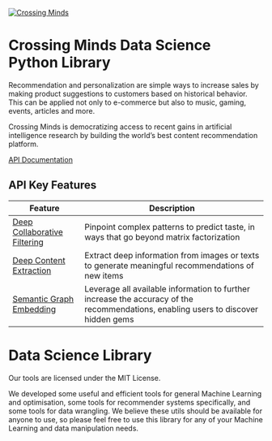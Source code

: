 [![Crossing Minds](https://static.crossingminds.com/img/logo.png)](https://crossingminds.com)

# Crossing Minds Data Science Python Library

Recommendation and personalization are simple ways to increase sales by making product suggestions to customers based on historical behavior. This can be applied not only to e-commerce but also to music, gaming, events, articles and more.

Crossing Minds is democratizing access to recent gains in artificial intelligence research by building the world’s best content recommendation platform.

[API Documentation](https://docs.api.crossingminds.com/)


## API Key Features

| Feature | Description |
| ------- | ----------- |
| [Deep Collaborative Filtering](https://docs.api.crossingminds.com/concepts/under-the-hood.html#concept-algorithms-deep-collaborative-filtering) | Pinpoint complex patterns to predict taste, in ways that go beyond matrix factorization |
| [Deep Content Extraction](https://docs.api.crossingminds.com/concepts/under-the-hood.html#concept-algorithms-deep-content-extraction) | Extract deep information from images or texts to generate meaningful recommendations of new items |
| [Semantic Graph Embedding](https://docs.api.crossingminds.com/concepts/under-the-hood.html#concept-algorithms-semantic-graph-embedding) | Leverage all available information to further increase the accuracy of the recommendations, enabling users to discover hidden gems |

# Data Science Library

Our tools are licensed under the MIT License.

We developed some useful and efficient tools for general Machine Learning and optimisation, some tools for recommender systems specifically, and some tools for data wrangling. We believe these utils should be available for anyone to use, so please feel free to use this library for any of your Machine Learning and data manipulation needs.